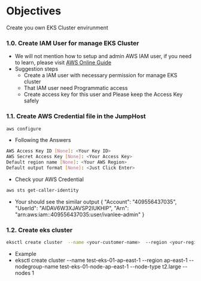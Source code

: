 # Objectives
Create you own EKS Cluster envirunment

### 1.0. Create IAM User for manage EKS Cluster
- We will not mention how to setup and admin AWS IAM user, if you need to learn, please visit [AWS Online Guide](https://docs.aws.amazon.com/IAM/latest/UserGuide/getting-started_create-admin-group.html)
- Suggestion steps
    - Create a IAM user with necessary permission for manage EKS cluster
    - That IAM user need Programmatic access
    - Create access key for this user and Please keep the Access Key safely

### 1.1. Create AWS Credential file in the JumpHost
```bash
aws configure
```
- Following the Answers
```bash
AWS Access Key ID [None]: <Your Key ID>
AWS Secret Access Key [None]: <Your Access Key>
Default region name [None]: <Your AWS Region>
Default output format [None]: <Just Click Enter>

```
- Check your AWS Credential
```bash
aws sts get-caller-identity
```
- Your should see the similar output
{
    "Account": "409556437035",
    "UserId": "AIDAV6W3XJAVSP2IUKHIP",
    "Arn": "arn:aws:iam::409556437035:user/ivanlee-admin"
}

### 1.2. Create eks cluster
```bash
eksctl create cluster  --name <your-customer-name>  --region <your-region>  --nodegroup-name <your-cluster-group-name>  --node-type t2.large --nodes 1
```
- Example
- eksctl create cluster  --name test-eks-01-ap-east-1  --region ap-east-1  --nodegroup-name test-eks-01-node-ap-east-1  --node-type t2.large --nodes 1
